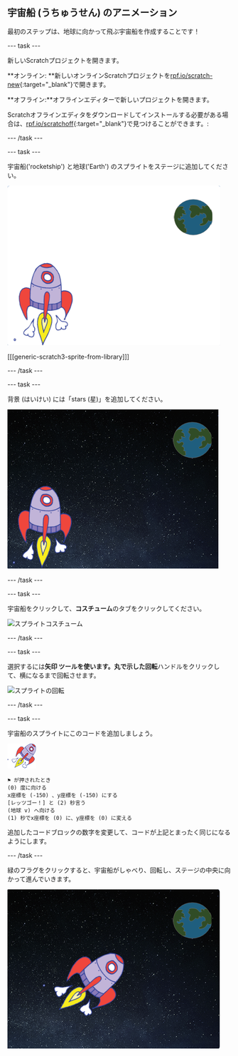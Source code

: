 ## 宇宙船 (うちゅうせん) のアニメーション

最初のステップは、地球に向かって飛ぶ宇宙船を作成することです！

--- task ---

新しいScratchプロジェクトを開きます。

**オンライン: **新しいオンラインScratchプロジェクトを[rpf.io/scratch-new](http://rpf.io/scratchon){:target="_blank"}で開きます。

**オフライン:**オフラインエディターで新しいプロジェクトを開きます。

Scratchオフラインエディタをダウンロードしてインストールする必要がある場合は、[rpf.io/scratchoff](http://rpf.io/scratchoff){:target="_blank"}で見つけることができます。:

--- /task ---

--- task ---

宇宙船('rocketship') と地球('Earth') のスプライトをステージに追加してください。

![宇宙船と地球のスプライト](images/space-sprites.png)

[[[generic-scratch3-sprite-from-library]]]

--- /task ---

--- task ---

背景 (はいけい) には「stars (星)」を追加してください。

![宇宙の背景](images/space-backdrop.png)

--- /task ---

--- task ---

宇宙船をクリックして、**コスチューム**のタブをクリックしてください。

![スプライトコスチューム](images/space-costume.png)

--- /task ---

--- task ---

選択するには**矢印 **ツールを使います。丸で示した**回転**ハンドルをクリックして、横になるまで回転させます。

![スプライトの回転](images/space-rotate.png)

--- /task ---

--- task ---

宇宙船のスプライトにこのコードを追加しましょう。

![宇宙船のスプライト](images/sprite-spaceship.png)

```blocks3
⚑ が押されたとき
(0) 度に向ける
x座標を (-150) 、y座標を (-150) にする
[レッツゴー！] と (2) 秒言う
(地球 v) へ向ける
(1) 秒でx座標を (0) に、y座標を (0) に変える
```

追加したコードブロックの数字を変更して、コードが上記とまったく同じになるようにします。

--- /task ---

緑のフラグをクリックすると、宇宙船がしゃべり、回転し、ステージの中央に向かって進んでいきます。

![宇宙船アニメーションのテスト](images/space-animate-stage.png)